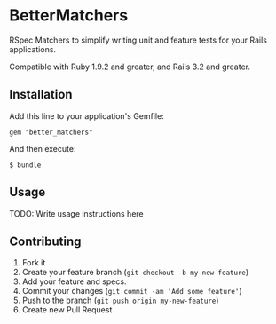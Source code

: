 # BetterMatchers

RSpec Matchers to simplify writing unit and feature tests for your Rails applications.

Compatible with Ruby 1.9.2 and greater, and Rails 3.2 and greater.

## Installation

Add this line to your application's Gemfile:

    gem "better_matchers"

And then execute:

    $ bundle

## Usage

TODO: Write usage instructions here

## Contributing

1. Fork it
2. Create your feature branch (`git checkout -b my-new-feature`)
3. Add your feature and specs.
4. Commit your changes (`git commit -am 'Add some feature'`)
5. Push to the branch (`git push origin my-new-feature`)
6. Create new Pull Request